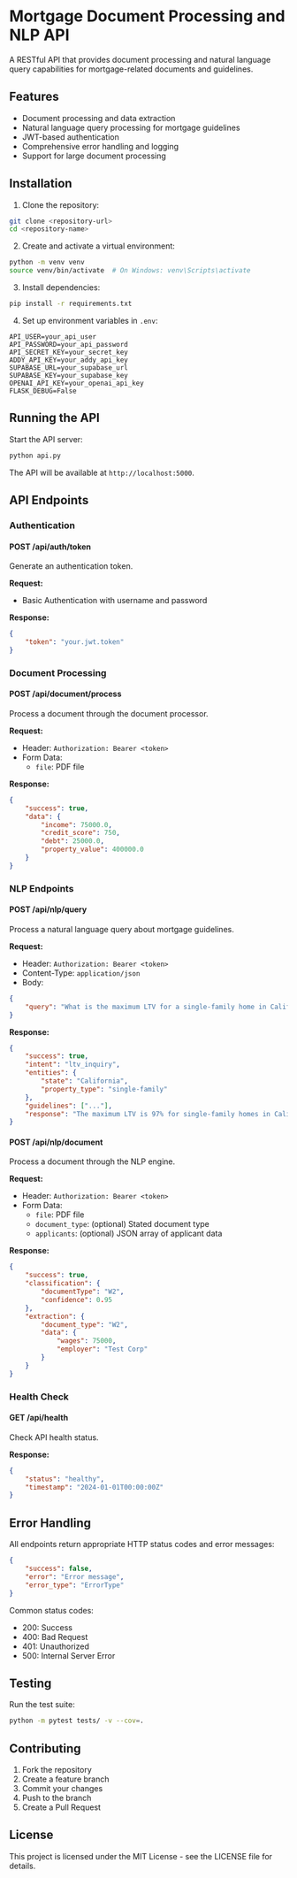 # Mortgage Document Processing and NLP API

A RESTful API that provides document processing and natural language query capabilities for mortgage-related documents and guidelines.

## Features

- Document processing and data extraction
- Natural language query processing for mortgage guidelines
- JWT-based authentication
- Comprehensive error handling and logging
- Support for large document processing

## Installation

1. Clone the repository:
```bash
git clone <repository-url>
cd <repository-name>
```

2. Create and activate a virtual environment:
```bash
python -m venv venv
source venv/bin/activate  # On Windows: venv\Scripts\activate
```

3. Install dependencies:
```bash
pip install -r requirements.txt
```

4. Set up environment variables in `.env`:
```
API_USER=your_api_user
API_PASSWORD=your_api_password
API_SECRET_KEY=your_secret_key
ADDY_API_KEY=your_addy_api_key
SUPABASE_URL=your_supabase_url
SUPABASE_KEY=your_supabase_key
OPENAI_API_KEY=your_openai_api_key
FLASK_DEBUG=False
```

## Running the API

Start the API server:
```bash
python api.py
```

The API will be available at `http://localhost:5000`.

## API Endpoints

### Authentication

#### POST /api/auth/token
Generate an authentication token.

**Request:**
- Basic Authentication with username and password

**Response:**
```json
{
    "token": "your.jwt.token"
}
```

### Document Processing

#### POST /api/document/process
Process a document through the document processor.

**Request:**
- Header: `Authorization: Bearer <token>`
- Form Data:
  - `file`: PDF file

**Response:**
```json
{
    "success": true,
    "data": {
        "income": 75000.0,
        "credit_score": 750,
        "debt": 25000.0,
        "property_value": 400000.0
    }
}
```

### NLP Endpoints

#### POST /api/nlp/query
Process a natural language query about mortgage guidelines.

**Request:**
- Header: `Authorization: Bearer <token>`
- Content-Type: `application/json`
- Body:
```json
{
    "query": "What is the maximum LTV for a single-family home in California?"
}
```

**Response:**
```json
{
    "success": true,
    "intent": "ltv_inquiry",
    "entities": {
        "state": "California",
        "property_type": "single-family"
    },
    "guidelines": ["..."],
    "response": "The maximum LTV is 97% for single-family homes in California."
}
```

#### POST /api/nlp/document
Process a document through the NLP engine.

**Request:**
- Header: `Authorization: Bearer <token>`
- Form Data:
  - `file`: PDF file
  - `document_type`: (optional) Stated document type
  - `applicants`: (optional) JSON array of applicant data

**Response:**
```json
{
    "success": true,
    "classification": {
        "documentType": "W2",
        "confidence": 0.95
    },
    "extraction": {
        "document_type": "W2",
        "data": {
            "wages": 75000,
            "employer": "Test Corp"
        }
    }
}
```

### Health Check

#### GET /api/health
Check API health status.

**Response:**
```json
{
    "status": "healthy",
    "timestamp": "2024-01-01T00:00:00Z"
}
```

## Error Handling

All endpoints return appropriate HTTP status codes and error messages:

```json
{
    "success": false,
    "error": "Error message",
    "error_type": "ErrorType"
}
```

Common status codes:
- 200: Success
- 400: Bad Request
- 401: Unauthorized
- 500: Internal Server Error

## Testing

Run the test suite:
```bash
python -m pytest tests/ -v --cov=.
```

## Contributing

1. Fork the repository
2. Create a feature branch
3. Commit your changes
4. Push to the branch
5. Create a Pull Request

## License

This project is licensed under the MIT License - see the LICENSE file for details. 